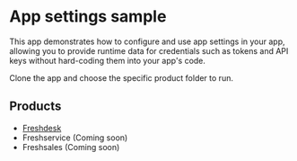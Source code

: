 # App settings sample

This app demonstrates how to configure and use app settings in your app, allowing you to provide runtime data for credentials such as tokens and API keys without hard-coding them into your app's code.

Clone the app and choose the specific product folder to run.

## Products

- [Freshdesk](https://github.com/freshworks-developers/app-settings-samples/tree/main/freshdesk)
- Freshservice (Coming soon)
- Freshsales (Coming soon)
